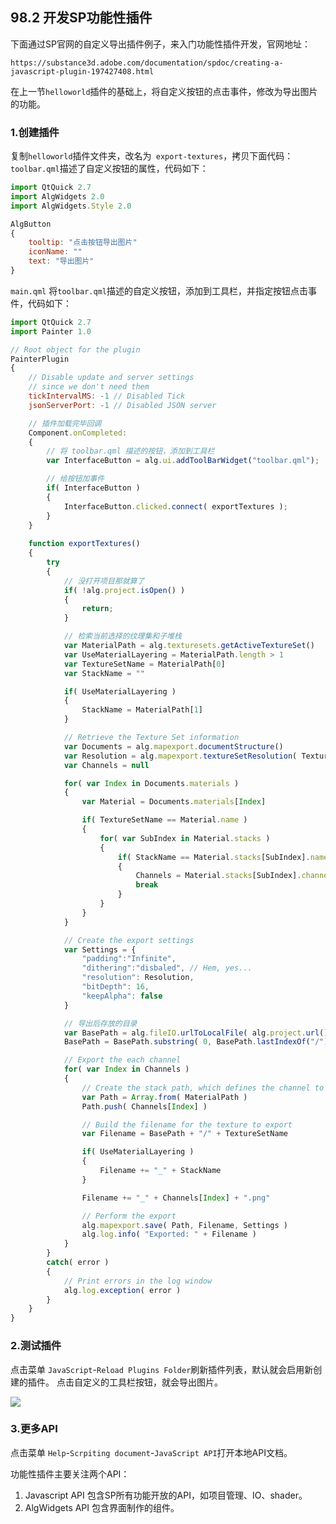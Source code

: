 ## 98.2 开发SP功能性插件

下面通过SP官网的自定义导出插件例子，来入门功能性插件开发，官网地址：

	https://substance3d.adobe.com/documentation/spdoc/creating-a-javascript-plugin-197427408.html

在上一节`helloworld`插件的基础上，将自定义按钮的点击事件，修改为导出图片的功能。

### 1.创建插件

复制`helloworld`插件文件夹，改名为` export-textures`，拷贝下面代码：
`toolbar.qml`描述了自定义按钮的属性，代码如下：

```js
import QtQuick 2.7
import AlgWidgets 2.0
import AlgWidgets.Style 2.0

AlgButton
{
	tooltip: "点击按钮导出图片"
	iconName: ""
	text: "导出图片"
}
```
`main.qml` 将`toolbar.qml`描述的自定义按钮，添加到工具栏，并指定按钮点击事件，代码如下：

```js
import QtQuick 2.7
import Painter 1.0

// Root object for the plugin
PainterPlugin
{
	// Disable update and server settings
	// since we don't need them
	tickIntervalMS: -1 // Disabled Tick
	jsonServerPort: -1 // Disabled JSON server

	// 插件加载完毕回调
	Component.onCompleted:
	{
		// 将 toolbar.qml 描述的按钮，添加到工具栏
		var InterfaceButton = alg.ui.addToolBarWidget("toolbar.qml");

		// 给按钮加事件
		if( InterfaceButton )
		{
			InterfaceButton.clicked.connect( exportTextures );
		}
	}
	
	function exportTextures()
	{
		try
		{ 
			// 没打开项目那就算了
			if( !alg.project.isOpen() )
			{
				return;
			}

			// 检索当前选择的纹理集和子堆栈
			var MaterialPath = alg.texturesets.getActiveTextureSet()
			var UseMaterialLayering = MaterialPath.length > 1
			var TextureSetName = MaterialPath[0]
			var StackName = ""

			if( UseMaterialLayering )
			{
				StackName = MaterialPath[1]
			}

			// Retrieve the Texture Set information
			var Documents = alg.mapexport.documentStructure()
			var Resolution = alg.mapexport.textureSetResolution( TextureSetName )
			var Channels = null

			for( var Index in Documents.materials )
			{
				var Material = Documents.materials[Index]

				if( TextureSetName == Material.name )
				{
					for( var SubIndex in Material.stacks )
					{
						if( StackName == Material.stacks[SubIndex].name )
						{
							Channels = Material.stacks[SubIndex].channels
							break
						}
					}
				}
			}

			// Create the export settings
			var Settings = {
				"padding":"Infinite",
				"dithering":"disbaled", // Hem, yes...
				"resolution": Resolution,
				"bitDepth": 16,
				"keepAlpha": false
			}

			// 导出后存放的目录
			var BasePath = alg.fileIO.urlToLocalFile( alg.project.url() )
			BasePath = BasePath.substring( 0, BasePath.lastIndexOf("/") );

			// Export the each channel
			for( var Index in Channels )
			{
				// Create the stack path, which defines the channel to export
				var Path = Array.from( MaterialPath )
				Path.push( Channels[Index] )

				// Build the filename for the texture to export
				var Filename = BasePath + "/" + TextureSetName

				if( UseMaterialLayering )
				{
					Filename += "_" + StackName
				}

				Filename += "_" + Channels[Index] + ".png"

				// Perform the export
				alg.mapexport.save( Path, Filename, Settings )
				alg.log.info( "Exported: " + Filename )
			}
		}
		catch( error )
		{
			// Print errors in the log window
			alg.log.exception( error )
		}
	}
}
```

### 2.测试插件

点击菜单 `JavaScript`-`Reload Plugins Folder`刷新插件列表，默认就会启用新创建的插件。
点击自定义的工具栏按钮，就会导出图片。

![](../../imgs/substance_painter_dev/custom_export/export.gif)

### 3.更多API

点击菜单 `Help`-`Scrpiting document`-`JavaScript API`打开本地API文档。

功能性插件主要关注两个API：
1. Javascript API
   包含SP所有功能开放的API，如项目管理、IO、shader。
2. AlgWidgets API
   包含界面制作的组件。